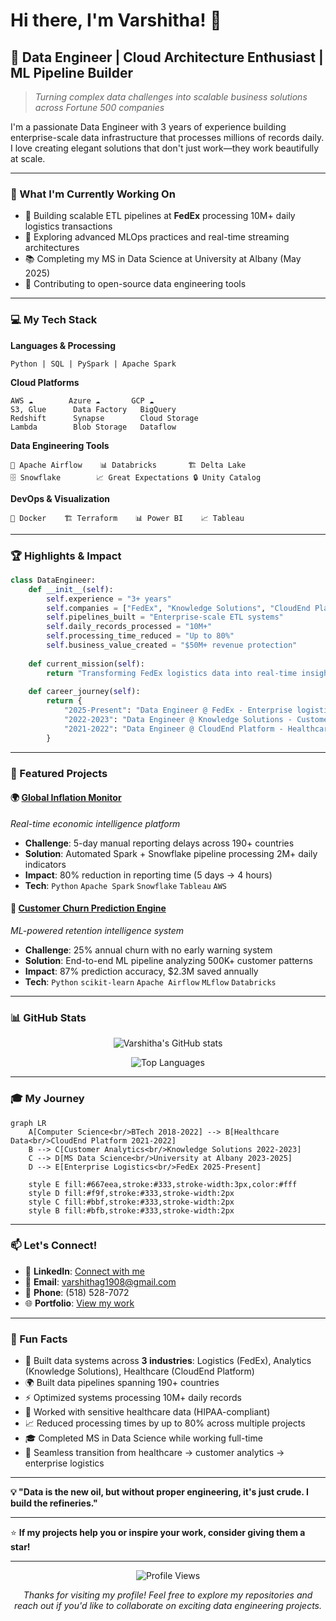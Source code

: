 # Hi there, I'm Varshitha! 👋

## 🚀 Data Engineer | Cloud Architecture Enthusiast | ML Pipeline Builder

> *Turning complex data challenges into scalable business solutions across Fortune 500 companies*

I'm a passionate Data Engineer with 3 years of experience building enterprise-scale data infrastructure that processes millions of records daily. I love creating elegant solutions that don't just work—they work beautifully at scale.

---

### 🎯 What I'm Currently Working On

- 🔧 Building scalable ETL pipelines at **FedEx** processing 10M+ daily logistics transactions
- 🌱 Exploring advanced MLOps practices and real-time streaming architectures
- 📚 Completing my MS in Data Science at University at Albany (May 2025)
- 🚀 Contributing to open-source data engineering tools

---

### 💻 My Tech Stack

**Languages & Processing**
```
Python | SQL | PySpark | Apache Spark
```

**Cloud Platforms**
```
AWS ☁️        Azure ☁️       GCP ☁️
S3, Glue      Data Factory   BigQuery
Redshift      Synapse        Cloud Storage
Lambda        Blob Storage   Dataflow
```

**Data Engineering Tools**
```
🔄 Apache Airflow    📊 Databricks       🏗️ Delta Lake
🗄️ Snowflake        📈 Great Expectations 🔒 Unity Catalog
```

**DevOps & Visualization**
```
🐳 Docker    🏗️ Terraform    📊 Power BI    📈 Tableau
```

---

### 🏆 Highlights & Impact

```python
class DataEngineer:
    def __init__(self):
        self.experience = "3+ years"
        self.companies = ["FedEx", "Knowledge Solutions", "CloudEnd Platform"]
        self.pipelines_built = "Enterprise-scale ETL systems"
        self.daily_records_processed = "10M+"
        self.processing_time_reduced = "Up to 80%"
        self.business_value_created = "$50M+ revenue protection"
        
    def current_mission(self):
        return "Transforming FedEx logistics data into real-time insights"
        
    def career_journey(self):
        return {
            "2025-Present": "Data Engineer @ FedEx - Enterprise logistics data transformation",
            "2022-2023": "Data Engineer @ Knowledge Solutions - Customer analytics & NLP",
            "2021-2022": "Data Engineer @ CloudEnd Platform - Healthcare data compliance"
        }
```

---

### 🌟 Featured Projects

#### 🌍 [Global Inflation Monitor](link-to-repo)
*Real-time economic intelligence platform*
- **Challenge**: 5-day manual reporting delays across 190+ countries
- **Solution**: Automated Spark + Snowflake pipeline processing 2M+ daily indicators
- **Impact**: 80% reduction in reporting time (5 days → 4 hours)
- **Tech**: `Python` `Apache Spark` `Snowflake` `Tableau` `AWS`

#### 📱 [Customer Churn Prediction Engine](link-to-repo)
*ML-powered retention intelligence system*
- **Challenge**: 25% annual churn with no early warning system
- **Solution**: End-to-end ML pipeline analyzing 500K+ customer patterns
- **Impact**: 87% prediction accuracy, $2.3M saved annually
- **Tech**: `Python` `scikit-learn` `Apache Airflow` `MLflow` `Databricks`

---

### 📊 GitHub Stats

<div align="center">
  
![Varshitha's GitHub stats](https://github-readme-stats.vercel.app/api?username=varshitha-g&show_icons=true&theme=tokyonight)

![Top Languages](https://github-readme-stats.vercel.app/api/top-langs/?username=varshitha-g&layout=compact&theme=tokyonight)

</div>

---

### 🎓 My Journey

```mermaid
graph LR
    A[Computer Science<br/>BTech 2018-2022] --> B[Healthcare Data<br/>CloudEnd Platform 2021-2022]
    B --> C[Customer Analytics<br/>Knowledge Solutions 2022-2023]
    C --> D[MS Data Science<br/>University at Albany 2023-2025]
    D --> E[Enterprise Logistics<br/>FedEx 2025-Present]
    
    style E fill:#667eea,stroke:#333,stroke-width:3px,color:#fff
    style D fill:#f9f,stroke:#333,stroke-width:2px
    style C fill:#bbf,stroke:#333,stroke-width:2px
    style B fill:#bfb,stroke:#333,stroke-width:2px
```

---

### 📫 Let's Connect!

- 💼 **LinkedIn**: [Connect with me](your-linkedin-url)
- 📧 **Email**: varshithag1908@gmail.com
- 📱 **Phone**: (518) 528-7072
- 🌐 **Portfolio**: [View my work](link-to-portfolio-site)

---

### 🎯 Fun Facts

- 🏢 Built data systems across **3 industries**: Logistics (FedEx), Analytics (Knowledge Solutions), Healthcare (CloudEnd Platform)
- 🌍 Built data pipelines spanning 190+ countries  
- ⚡ Optimized systems processing 10M+ daily records
- 🏥 Worked with sensitive healthcare data (HIPAA-compliant)
- 📈 Reduced processing times by up to 80% across multiple projects
- 🎓 Completed MS in Data Science while working full-time
- 💼 Seamless transition from healthcare → customer analytics → enterprise logistics

---

**💡 "Data is the new oil, but without proper engineering, it's just crude. I build the refineries."**

---

⭐ **If my projects help you or inspire your work, consider giving them a star!**

---

<div align="center">
  
![Profile Views](https://komarev.com/ghpvc/?username=varshitha-g&color=brightgreen)

*Thanks for visiting my profile! Feel free to explore my repositories and reach out if you'd like to collaborate on exciting data engineering projects.*

</div>
